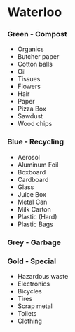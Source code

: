# Waterloo

### Green - Compost
- Organics
- Butcher paper
- Cotton balls
- Oil
- Tissues
- Flowers
- Hair
- Paper
- Pizza Box
- Sawdust
- Wood chips

### Blue - Recycling
- Aerosol
- Aluminum Foil
- Boxboard
- Cardboard
- Glass
- Juice Box
- Metal Can
- Milk Carton
- Plastic (Hard)
- Plastic Bags

### Grey - Garbage


### Gold - Special
- Hazardous waste
- Electronics
- Bicycles
- Tires
- Scrap metal
- Toilets
- Clothing


